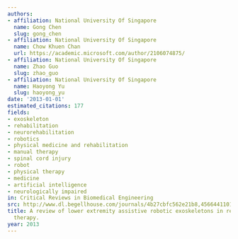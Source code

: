 ```yaml
---
authors:
- affiliation: National University Of Singapore
  name: Gong Chen
  slug: gong_chen
- affiliation: National University Of Singapore
  name: Chow Khuen Chan
  url: https://academic.microsoft.com/author/2106074875/
- affiliation: National University Of Singapore
  name: Zhao Guo
  slug: zhao_guo
- affiliation: National University Of Singapore
  name: Haoyong Yu
  slug: haoyong_yu
date: '2013-01-01'
estimated_citations: 177
fields:
- exoskeleton
- rehabilitation
- neurorehabilitation
- robotics
- physical medicine and rehabilitation
- manual therapy
- spinal cord injury
- robot
- physical therapy
- medicine
- artificial intelligence
- neurologically impaired
in: Critical Reviews in Biomedical Engineering
src: http://www.dl.begellhouse.com/journals/4b27cbfc562e21b8,4566441101015d3d,3624fb0158cb6809.html
title: A review of lower extremity assistive robotic exoskeletons in rehabilitation
  therapy.
year: 2013
---
```

